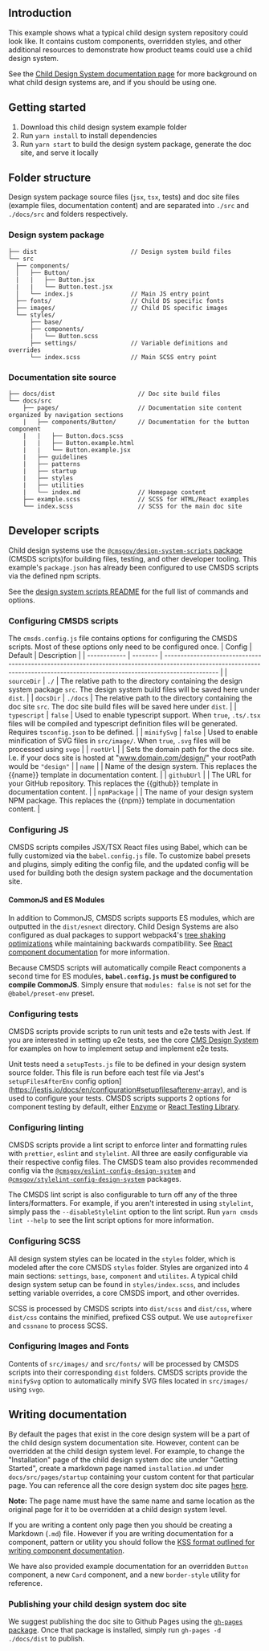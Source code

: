 ## Introduction

This example shows what a typical child design system repository could look like. It contains custom components, overridden styles, and other additional resources to demonstrate how product teams could use a child design system.

See the [Child Design System documentation page](https://design.cms.gov/startup/child-design-systems/) for more background on what child design systems are, and if you should be using one.

## Getting started

1. Download this child design system example folder
1. Run `yarn install` to install dependencies
1. Run `yarn start` to build the design system package, generate the doc site, and serve it locally

## Folder structure

Design system package source files (`jsx`, `tsx`, tests) and doc site files (example files, documentation content) and are separated into `./src` and `./docs/src` and folders respectively.

### Design system package

```
├── dist                          // Design system build files
└── src
  ├── components/
  │   ├── Button/
  |   |   ├── Button.jsx
  |   |   └── Button.test.jsx
  │   └── index.js                // Main JS entry point
  ├── fonts/                      // Child DS specific fonts
  ├── images/                     // Child DS specific images
  └── styles/
      ├── base/
      ├── components/
      |   └── Button.scss
      ├── settings/               // Variable definitions and overrides
      └── index.scss              // Main SCSS entry point
```

### Documentation site source

```
├── docs/dist                       // Doc site build files
└── docs/src
    ├── pages/                      // Documentation site content organized by navigation sections
    |   ├── components/Button/      // Documentation for the button component
    |   |   ├── Button.docs.scss
    |   |   ├── Button.example.html
    |   |   └── Button.example.jsx
    |   ├── guidelines
    |   ├── patterns
    |   ├── startup
    |   ├── styles
    |   ├── utilities
    |   └── index.md                // Homepage content
    ├── example.scss                // SCSS for HTML/React examples
    └── index.scss                  // SCSS for the main doc site
```

## Developer scripts

Child design systems use the [`@cmsgov/design-system-scripts` package](https://www.npmjs.com/package/@cmsgov/design-system-scripts) (CMSDS scripts)for building files, testing, and other developer tooling. This example's `package.json` has already been configured to use CMSDS scripts via the defined npm scripts.

See the [design system scripts README](https://github.com/CMSgov/design-system/tree/master/packages/design-system-scripts) for the full list of commands and options.

### Configuring CMSDS scripts

The `cmsds.config.js` file contains options for configuring the CMSDS scripts. Most of these options only need to be configured once.
| Config | Default | Description |
| ------------ | -------- | ----------------------------------------------------------------------------------------------------------------------------------------------------------------------------- |
| `sourceDir` | `./` | The relative path to the directory containing the design system package `src`. The design system build files will be saved here under `dist`. |
| `docsDir` | `./docs` | The relative path to the directory containing the doc site `src`. The doc site build files will be saved here under `dist`. |
| `typescript` | `false` | Used to enable typescript support. When `true`, `.ts/.tsx` files will be compiled and typescript definition files will be generated. Requires `tsconfig.json` to be defined. |
| `minifySvg` | `false` | Used to enable minification of SVG files in `src/image/`. When `true`, `.svg` files will be processed using `svgo` |
| `rootUrl` | | Sets the domain path for the docs site. I.e. if your docs site is hosted at "www.domain.com/design/" your rootPath would be `"design"` |
| `name` | | Name of the design system. This replaces the {{name}} template in documentation content. |
| `githubUrl` | | The URL for your GitHub repository. This replaces the {{github}} template in documentation content. |
| `npmPackage` | | The name of your design system NPM package. This replaces the {{npm}} template in documentation content. |

### Configuring JS

CMSDS scripts compiles JSX/TSX React files using Babel, which can be fully customized via the `babel.config.js` file. To customize babel presets and plugins, simply editing the config file, and the updated config will be used for building both the design system package and the documentation site.

#### CommonJS and ES Modules

In addition to CommonJS, CMSDS scripts supports ES modules, which are outputted in the `dist/esnext` directory. Child Design Systems are also configured as dual packages to support webpack4's [tree shaking optimizations](https://webpack.js.org/guides/tree-shaking/#clarifying-tree-shaking-and-sideeffects) while maintaining backwards compatibility. See [React component documentation](https://design.cms.gov/startup/components/#named-imports) for more information.

Because CMSDS scripts will automatically compile React components a second time for ES modules, **`babel.config.js` must be configured to compile CommonJS**. Simply ensure that `modules: false` is not set for the `@babel/preset-env` preset.

### Configuring tests

CMSDS scripts provide scripts to run unit tests and e2e tests with Jest. If you are interested in setting up e2e tests, see the core [CMS Design System](https://github.com/CMSgov/design-system/blob/master/packages/design-system/src/components/Button/Button.e2e.test.js) for examples on how to implement setup and implement e2e tests.

Unit tests need a `setupTests.js` file to be defined in your design system source folder. This file is run before each test file via Jest's `setupFilesAfterEnv` config option](https://jestjs.io/docs/en/configuration#setupfilesafterenv-array), and is used to configure your tests. CMSDS scripts supports 2 options for component testing by default, either [Enzyme](https://enzymejs.github.io/enzyme/) or [React Testing Library](https://testing-library.com/).

### Configuring linting

CMSDS scripts provide a lint script to enforce linter and formatting rules with `prettier`, `eslint` and `stylelint`. All three are easily configurable via their respective config files. The CMSDS team also provides recommended config via the [`@cmsgov/eslint-config-design-system`](http://npmjs.com/package/@cmsgov/eslint-config-design-system) and [`@cmsgov/stylelint-config-design-system`](http://npmjs.com/package/@cmsgov/stylelint-config-design-system) packages.

The CMSDS lint script is also configurable to turn off any of the three linters/formatters. For example, if you aren't interested in using `stylelint`, simply pass the `--disableStylelint` option to the lint script. Run `yarn cmsds lint --help` to see the lint script options for more information.

### Configuring SCSS

All design system styles can be located in the `styles` folder, which is modeled after the core CMSDS `styles` folder. Styles are organized into 4 main sections: `settings`, `base`, `component` and `utilites`. A typical child design system setup can be found in `styles/index.scss`, and includes setting variable overrides, a core CMSDS import, and other overrides.

SCSS is processed by CMSDS scripts into `dist/scss` and `dist/css`, where `dist/css` contains the minified, prefixed CSS output. We use `autoprefixer` and `cssnano` to process SCSS.

### Configuring Images and Fonts

Contents of `src/images/` and `src/fonts/` will be processed by CMSDS scripts into their corresponding `dist` folders. CMSDS scripts provide the `minifySvg` option to automatically minify SVG files located in `src/images/` using `svgo`.

## Writing documentation

By default the pages that exist in the core design system will be a part of the child design system documentation site. However, content can be overridden at the child design system level. For example, to change the "Installation" page of the child design system doc site under "Getting Started", create a markdown page named `installation.md` under `docs/src/pages/startup` containing your custom content for that particular page. You can reference all the core design system doc site pages [here](https://github.com/CMSgov/design-system/tree/master/packages/design-system-docs/src/pages).

**Note:** The page name must have the same name and same location as the original page for it to be overridden at a child design system level.

If you are writing a content only page then you should be creating a Markdown (`.md`) file. However if you are writing documentation for a component, pattern or utility you should follow the [KSS format outlined for writing component documentation](https://github.com/CMSgov/design-system/blob/master/guides/WRITING-DOCUMENTATION.md).

We have also provided example documentation for an overridden `Button` component, a new `Card` component, and a new `border-style` utility for reference.

### Publishing your child design system doc site

We suggest publishing the doc site to Github Pages using the [`gh-pages` package](https://www.npmjs.com/package/gh-pages). Once that package is installed, simply run `gh-pages -d ./docs/dist` to publish.
